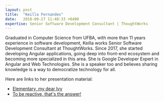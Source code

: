 ```yaml
---
layout: post
title:  "Keilla Fernandes"
date:   2018-09-27 11:48:33 +0400
expertise: Senior Software Development Consultant | ThoughtWorks
---
```


Graduated in Computer Science from UFBA, with more than 11 years experience in software development, Keilla works Senior Software Development Consultant at ThoughtWorks. Since 2017, she started developing Angular applications, going deep into front-end ecosystem and becoming more specialized in this area. She is Google Developer Expert in Angular and Web Technologies. She is a speaker too and believes sharing knowledge is a way to democratize technology for all.

Here are links to her presentation material:

- [Elementary, my dear Ivy](https://devintxcontent.blob.core.windows.net/showcontent/Speaker%20Presentations%20Fall%202019/elementar-ivy-angular-mix.pdf)
- [To be reactive, that's the answer!](https://devintxcontent.blob.core.windows.net/showcontent/Speaker%20Presentations%20Fall%202019/rxjs-angle-bracket.pdf)
